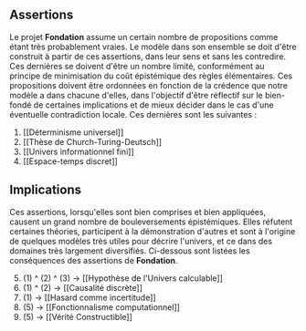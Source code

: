## Assertions

Le projet **Fondation** assume un certain nombre de propositions comme étant très probablement vraies. Le modèle dans son ensemble se doit d'être construit à partir de ces assertions, dans leur sens et sans les contredire. Ces dernières se doivent d'être un nombre limité, conformément au principe de minimisation du coût épistémique des règles élémentaires. Ces propositions doivent être ordonnées en fonction de la crédence que notre modèle a dans chacune d'elles, dans l'objectif d'être réflectif sur le bien-fondé de certaines implications et de mieux décider dans le cas d'une éventuelle contradiction locale. Ces dernières sont les suivantes :

1. [[Déterminisme universel]]
2. [[Thèse de Church-Turing-Deutsch]]
3. [[Univers informationnel fini]]
4. [[Espace-temps discret]]
 
## Implications

Ces assertions, lorsqu'elles sont bien comprises et bien appliquées, causent un grand nombre de bouleversements épistémiques. Elles réfutent certaines théories, participent à la démonstration d'autres et sont à l'origine de quelques modèles très utiles pour décrire l'univers, et ce dans des domaines très largement diversifiés. Ci-dessous sont listées les conséquences des assertions de **Fondation**.

5. (1) ^ (2) ^ (3) -> [[Hypothèse de l'Univers calculable]]
6. (1) ^ (2) -> [[Causalité discrète]]
7. (1) -> [[Hasard comme incertitude]]
8. (5) -> [[Fonctionnalisme computationnel]]
9. (5) -> [[Vérité Constructible]]
